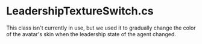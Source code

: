 # LeadershipTextureSwitch.cs

This class isn't currently in use, but we used it to gradually change the color of the avatar's skin when the leadership state of the agent changed.